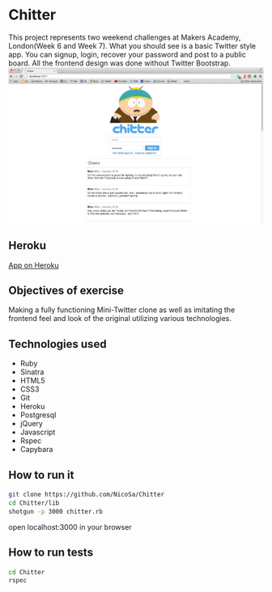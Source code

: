 Chitter
===
This project represents two weekend challenges at Makers Academy, London(Week 6 and Week 7). What you should see is a basic Twitter style app. You can signup, login, recover your password and post to a public board. All the frontend design was done without Twitter Bootstrap.
![](lib/public/chitter.png)

Heroku
----
[App on Heroku]

Objectives of exercise
----
Making a fully functioning Mini-Twitter clone as well as imitating the frontend feel and look of the original utilizing various technologies.

Technologies used
----
- Ruby
- Sinatra
- HTML5
- CSS3
- Git
- Heroku
- Postgresql
- jQuery
- Javascript
- Rspec
- Capybara

How to run it
----
```sh
git clone https://github.com/NicoSa/Chitter
cd Chitter/lib
shotgun -p 3000 chitter.rb
```
open localhost:3000 in your browser

How to run tests
----
```sh
cd Chitter
rspec
```
[App on Heroku]:http://chitter3000.herokuapp.com
